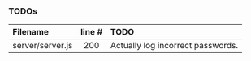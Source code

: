 ### TODOs
| Filename | line # | TODO
|:------|:------:|:------
| server/server.js | 200 | Actually log incorrect passwords.